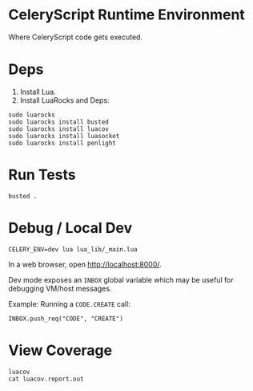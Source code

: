 # CeleryScript Runtime Environment

Where CeleryScript code gets executed.

# Deps

1. Install Lua.
2. Install LuaRocks and Deps:

```
sudo luarocks
sudo luarocks install busted
sudo luarocks install luacov
sudo luarocks install luasocket
sudo luarocks install penlight
```

# Run Tests

```
busted .
```

# Debug / Local Dev

```
CELERY_ENV=dev lua lua_lib/_main.lua
```

In a web browser, open [http://localhost:8000/](http://localhost:8000/).

Dev mode exposes an `INBOX` global variable which may be useful for debugging VM/host messages.

Example: Running a `CODE.CREATE` call:

```
INBOX.push_req("CODE", "CREATE")
```

# View Coverage

```
luacov
cat luacov.report.out
```
